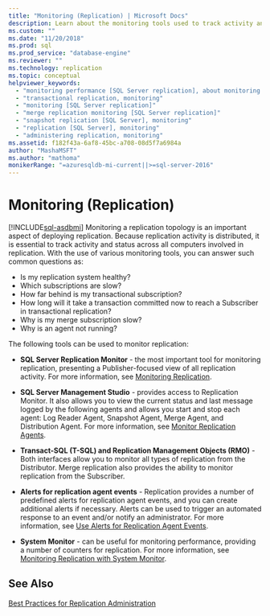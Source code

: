 ```yaml
---
title: "Monitoring (Replication) | Microsoft Docs"
description: Learn about the monitoring tools used to track activity and status of replication in SQL Server replication topology.
ms.custom: ""
ms.date: "11/20/2018"
ms.prod: sql
ms.prod_service: "database-engine"
ms.reviewer: ""
ms.technology: replication
ms.topic: conceptual
helpviewer_keywords: 
  - "monitoring performance [SQL Server replication], about monitoring replication"
  - "transactional replication, monitoring"
  - "monitoring [SQL Server replication]"
  - "merge replication monitoring [SQL Server replication]"
  - "snapshot replication [SQL Server], monitoring"
  - "replication [SQL Server], monitoring"
  - "administering replication, monitoring"
ms.assetid: f182f43a-6af8-45bc-a708-08d5f7a6984a
author: "MashaMSFT"
ms.author: "mathoma"
monikerRange: "=azuresqldb-mi-current||>=sql-server-2016"
---
```

# Monitoring (Replication)
[!INCLUDE[sql-asdbmi](../../../includes/applies-to-version/sql-asdbmi.md)]
  Monitoring a replication topology is an important aspect of deploying replication. Because replication activity is distributed, it is essential to track activity and status across all computers involved in replication. With the use of various monitoring tools, you can answer such common questions as: 

-   Is my replication system healthy?
-   Which subscriptions are slow?
-   How far behind is my transactional subscription?
-   How long will it take a transaction committed now to reach a Subscriber in transactional replication?
-   Why is my merge subscription slow?
-   Why is an agent not running?  
  

The following tools can be used to monitor replication:  
  
-   **SQL Server Replication Monitor** -  the most important tool for monitoring replication, presenting a Publisher-focused view of all replication activity. For more information, see [Monitoring Replication](../../../relational-databases/replication/monitor/monitor-performance-with-replication-monitor.md). 
-   **SQL Server Management Studio** - provides access to Replication Monitor. It also allows you to view the current status and last message logged by the following agents and allows you start and stop each agent: Log Reader Agent, Snapshot Agent, Merge Agent, and Distribution Agent. For more information, see [Monitor Replication Agents](../../../relational-databases/replication/monitor/monitor-replication-agents.md).  
  
-   **Transact-SQL (T-SQL) and Replication Management Objects (RMO)** - Both interfaces allow you to monitor all types of replication from the Distributor. Merge replication also provides the ability to monitor replication from the Subscriber.  
  
-   **Alerts for replication agent events** - Replication provides a number of predefined alerts for replication agent events, and you can create additional alerts if necessary. Alerts can be used to trigger an automated response to an event and/or notify an administrator. For more information, see [Use Alerts for Replication Agent Events](../../../relational-databases/replication/agents/use-alerts-for-replication-agent-events.md).  
  
-   **System Monitor** - can be useful for monitoring performance, providing a number of counters for replication. For more information, see [Monitoring Replication with System Monitor](../../../relational-databases/replication/monitor/monitoring-replication-with-system-monitor.md).  
  

## See Also  
 [Best Practices for Replication Administration](../../../relational-databases/replication/administration/best-practices-for-replication-administration.md)   

  
  
